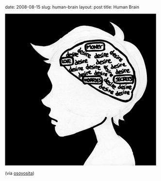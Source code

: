 date: 2008-08-15
slug: human-brain
layout: post
title: Human Brain


<img src="/static/tumblr_files/U1PYT9LtMcm00gxe7tZS4E1J_500.jpg"/><br/><p>(via <a href="http://osoyosita.tumblr.com/" target="_blank">osoyosita</a>)</p>

